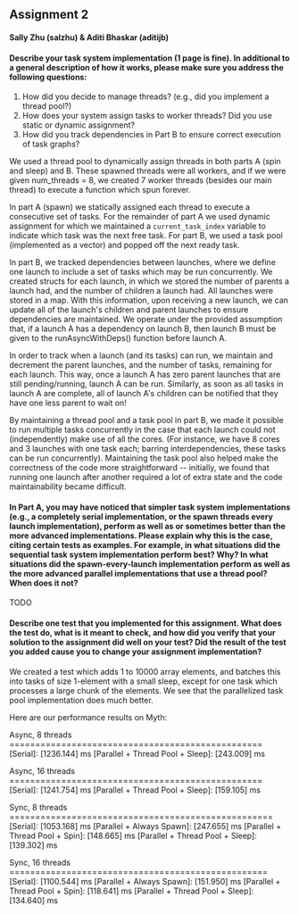 ## Assignment 2
#### Sally Zhu (salzhu) & Aditi Bhaskar (aditijb)

#### Describe your task system implementation (1 page is fine). In additional to a general description of how it works, please make sure you address the following questions:
1. How did you decide to manage threads? (e.g., did you implement a thread pool?)
2. How does your system assign tasks to worker threads? Did you use static or dynamic assignment?
3. How did you track dependencies in Part B to ensure correct execution of task graphs?

We used a thread pool to dynamically assign threads in both parts A (spin and sleep) and B. These spawned threads were all workers, and if we were given num_threads = 8, we created 7 worker threads (besides our main thread) to execute a function which spun forever. 

In part A (spawn) we statically assigned each thread to execute a consecutive set of tasks. For the remainder of part A we used dynamic assignment for which we maintained a `current_task_index` variable to indicate which task was the next free task. For part B, we used a task pool (implemented as a vector) and popped off the next ready task. 

In part B, we tracked dependencies between launches, where we define one launch to include a set of tasks which may be run concurrently. We created structs for each launch, in which we stored the number of parents a launch had, and the number of children a launch had. All launches were stored in a map. With this information, upon receiving a new launch, we can update all of the launch's children and parent launches to ensure dependencies are maintained. We operate under the provided assumption that, if a launch A has a dependency on launch B, then launch B must be given to the runAsyncWithDeps() function before launch A.

In order to track when a launch (and its tasks) can run, we maintain and decrement the parent launches, and the number of tasks, remaining for each launch. This way, once a launch A has zero parent launches that are still pending/running, launch A can be run. Similarly, as soon as all tasks in launch A are complete, all of launch A's children can be notified that they have one less parent to wait on!

By maintaining a thread pool and a task pool in part B, we made it possible to run multiple tasks concurrently in the case that each launch could not (independently) make use of all the cores. (For instance, we have 8 cores and 3 launches with one task each; barring interdependencies, these tasks can be run concurrently). Maintaining the task pool also helped make the correctness of the code more straightforward -- initially, we found that running one launch after another required a lot of extra state and the code maintainability became difficult.

#### In Part A, you may have noticed that simpler task system implementations (e.g., a completely serial implementation, or the spawn threads every launch implementation), perform as well as or sometimes better than the more advanced implementations. Please explain why this is the case, citing certain tests as examples. For example, in what situations did the sequential task system implementation perform best? Why? In what situations did the spawn-every-launch implementation perform as well as the more advanced parallel implementations that use a thread pool? When does it not?

TODO

#### Describe one test that you implemented for this assignment. What does the test do, what is it meant to check, and how did you verify that your solution to the assignment did well on your test? Did the result of the test you added cause you to change your assignment implementation?

We created a test which adds 1 to 10000 array elements, and batches this into tasks of size 1-element with a small sleep, except for one task which processes a large chunk of the elements. We see that the parallelized task pool implementation does much better.

Here are our performance results on Myth:

Async, 8 threads =================================================
[Serial]:                                       [1236.144] ms
[Parallel + Thread Pool + Sleep]:               [243.009] ms

Async, 16 threads =================================================
[Serial]:                                       [1241.754] ms
[Parallel + Thread Pool + Sleep]:               [159.105] ms

Sync, 8 threads ===================================================
[Serial]:                                       [1053.168] ms
[Parallel + Always Spawn]:                      [247.655] ms
[Parallel + Thread Pool + Spin]:                [148.665] ms
[Parallel + Thread Pool + Sleep]:               [139.302] ms

Sync, 16 threads ==================================================
[Serial]:                                       [1100.544] ms
[Parallel + Always Spawn]:                      [151.950] ms
[Parallel + Thread Pool + Spin]:                [118.641] ms
[Parallel + Thread Pool + Sleep]:               [134.640] ms

